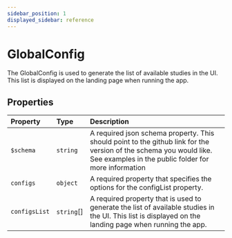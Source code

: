 ```yaml
---
sidebar_position: 1
displayed_sidebar: reference
---
```


# GlobalConfig

The GlobalConfig is used to generate the list of available studies in the UI.
This list is displayed on the landing page when running the app.

## Properties

| Property | Type | Description |
| :------ | :------ | :------ |
| `$schema` | `string` | A required json schema property. This should point to the github link for the version of the schema you would like. See examples in the public folder for more information |
| `configs` | `object` | A required property that specifies the options for the configList property. |
| `configsList` | `string`[] | A required property that is used to generate the list of available studies in the UI. This list is displayed on the landing page when running the app. |
